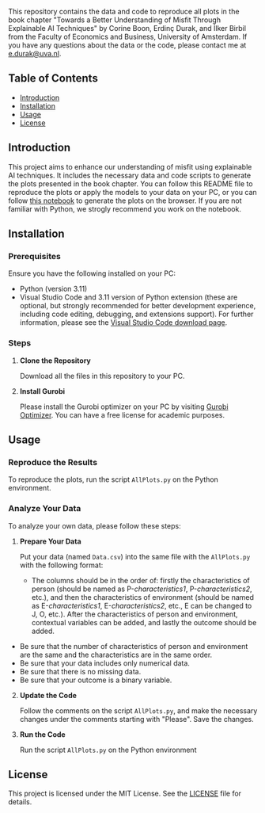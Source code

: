 This repository contains the data and code to reproduce all plots in the book chapter "Towards a Better Understanding of Misfit Through Explainable AI Techniques" by Corine Boon, Erdinç Durak, and İlker Birbil from the Faculty of Economics and Business, University of Amsterdam. If you have any questions about the data or the code, please contact me at [e.durak@uva.nl](mailto:e.durak@uva.nl).

## Table of Contents

- [Introduction](#introduction)
- [Installation](#installation)
- [Usage](#usage)
- [License](#license)

## Introduction

This project aims to enhance our understanding of misfit using explainable AI techniques. It includes the necessary data and code scripts to generate the plots presented in the book chapter. You can follow this README file to reproduce the plots or apply the models to your data on your PC, or you can follow [this notebook](https://colab.research.google.com/drive/15EdqUIpe-8kTYpuw4J06DpsPDv7eZGJl#scrollTo=VL-FNnfztn2_) to generate the plots on the browser. If you are not familiar with Python, we strogly recommend you work on the notebook.

## Installation

### Prerequisites

Ensure you have the following installed on your PC:

- Python (version 3.11)
- Visual Studio Code and 3.11 version of Python extension (these are optional, but strongly recommended for better development experience, including code editing, debugging, and extensions support). For further information, please see the [Visual Studio Code download page](https://code.visualstudio.com/download).

### Steps

1. **Clone the Repository**

   Download all the files in this repository to your PC.

2. **Install Gurobi**

   Please install the Gurobi optimizer on your PC by visiting [Gurobi Optimizer](https://www.gurobi.com/products/gurobi-optimizer/). You can have a free license for academic purposes.

## Usage

### Reproduce the Results

To reproduce the plots, run the script `AllPlots.py` on the Python environment.

### Analyze Your Data

To analyze your own data, please follow these steps:

1. **Prepare Your Data**

   Put your data (named `Data.csv`) into the same file with the `AllPlots.py` with the following format:
   - The columns should be in the order of: firstly the characteristics of person (should be named as P-_characteristics1_, P-_characteristics2_, etc.), and then the characteristics of environment (should be named as E-_characteristics1_, E-_characteristics2_, etc., E can be changed to J, O, etc.). After the characteristics of person and environment, contextual variables can be added, and lastly the outcome should be added.
  - Be sure that the number of characteristics of person and environment are the same and the characteristics are in the same order.
  - Be sure that your data includes only numerical data.
  - Be sure that there is no missing data.
  - Be sure that your outcome is a binary variable.

2. **Update the Code**

   Follow the comments on the script `AllPlots.py`, and make the necessary changes under the comments starting with "Please". Save the changes.

3. **Run the Code**

   Run the script `AllPlots.py` on the Python environment

## License

This project is licensed under the MIT License. See the [LICENSE](LICENSE) file for details.
